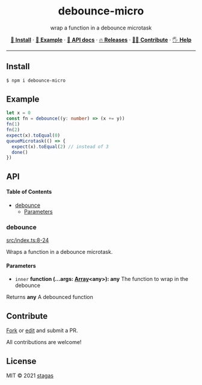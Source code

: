 <h1 align="center">debounce-micro</h1>

<p align="center">
wrap a function in a debounce microtask
</p>

<p align="center">
   <a href="#install">        🔧 <strong>Install</strong></a>
 · <a href="#example">        🧩 <strong>Example</strong></a>
 · <a href="#api">            📜 <strong>API docs</strong></a>
 · <a href="https://github.com/stagas/debounce-micro/releases"> 🔥 <strong>Releases</strong></a>
 · <a href="#contribute">     💪🏼 <strong>Contribute</strong></a>
 · <a href="https://github.com/stagas/debounce-micro/issues">   🖐️ <strong>Help</strong></a>
</p>

***

## Install

```sh
$ npm i debounce-micro
```

## Example

```ts
let x = 0
const fn = debounce((y: number) => (x += y))
fn(1)
fn(2)
expect(x).toEqual(0)
queueMicrotask(() => {
  expect(x).toEqual(2) // instead of 3
  done()
})
```

## API

<!-- Generated by documentation.js. Update this documentation by updating the source code. -->

#### Table of Contents

*   [debounce](#debounce)
    *   [Parameters](#parameters)

### debounce

[src/index.ts:8-24](https://github.com/stagas/debounce-micro/blob/47ad0aec0ffc4b0f13650d5a26dc02ee52e46efb/src/index.ts#L8-L24 "Source code on GitHub")

Wraps a function in a debounce microtask.

#### Parameters

*   `inner` **function (...args: [Array](https://developer.mozilla.org/docs/Web/JavaScript/Reference/Global_Objects/Array)\<any>): any** The function to wrap in the debounce

Returns **any** A debounced function

## Contribute

[Fork](https://github.com/stagas/debounce-micro/fork) or
[edit](https://github.dev/stagas/debounce-micro) and submit a PR.

All contributions are welcome!

## License

MIT © 2021
[stagas](https://github.com/stagas)
